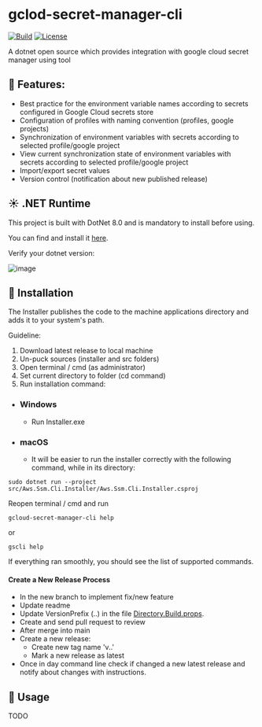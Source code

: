 # gclod-secret-manager-cli

[![Build](https://github.com/dmitrysigalov/gclod-secret-manager-cli/workflows/Build/badge.svg)](https://github.com/dmitrysigalov/gclod-secret-manager-cli/actions/workflows/build.yml)
[![License](https://badgen.net/github/license/dmitrysigalov/gclod-secret-manager-cli)](https://github.com/DmitrySigalov/gclod-secret-manager-cli/blob/main/LICENSE)

A dotnet open source which provides integration with google cloud secret manager using tool

## :gift: Features:
- Best practice for the environment variable names according to secrets configured in Google Cloud secrets store
- Configuration of profiles with naming convention (profiles, google projects)
- Synchronization of environment variables with secrets according to selected profile/google project
- View current synchronization state of environment variables with secrets according to selected profile/google project
- Import/export secret values
- Version control (notification about new published release)

## :sunny: .NET Runtime
This project is built with DotNet 8.0 and is mandatory to install before using.

You can find and install it [here](https://dotnet.microsoft.com/en-us/download/dotnet/8.0).

Verify your dotnet version:

![image](https://user-images.githubusercontent.com/31489258/153608978-cced639e-af42-4485-8c15-5333325b0883.png)

## :gift: Installation

The Installer publishes the code to the machine applications directory and adds it to your system's path.

Guideline:
1. Download latest release to local machine
2. Un-puck sources (installer and src folders)
3. Open terminal / cmd (as administrator)
4. Set current directory to <installer> folder (cd command)
5. Run installation command:

- ### Windows
  - Run Installer.exe

- ### macOS
    - It will be easier to run the installer correctly with the following command, while in its directory:
```
sudo dotnet run --project src/Aws.Ssm.Cli.Installer/Aws.Ssm.Cli.Installer.csproj
```

Reopen terminal / cmd and run
```
gcloud-secret-manager-cli help
```
or
```
gscli help
```
If everything ran smoothly, you should see the list of supported commands.

#### Create a New Release Process

- In the new branch to implement fix/new feature
- Update readme
- Update VersionPrefix (<Major>.<Minor>.<Build>) in the file [Directory.Build.props](Directory.Build.props).
- Create and send pull request to review
- After merge into main 
- Create a new release:
  - Create new tag name 'v<Major>.<Minor>.<Build>'
  - Mark a new release as latest
- Once in day command line check if changed a new latest release and notify about changes with instructions.


## :tada: Usage

TODO
